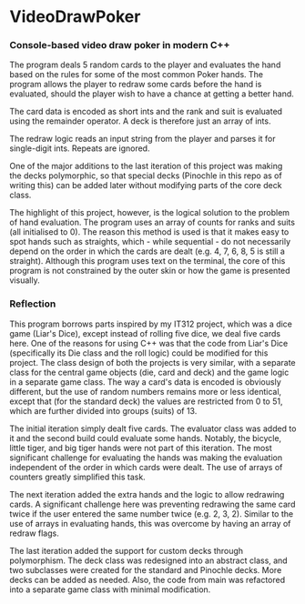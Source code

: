 # VideoDrawPoker
### Console-based video draw poker in modern C++

The program deals 5 random cards to the player and evaluates the hand based on the rules for some of the most common Poker hands. The program allows the player to redraw some cards before the hand is evaluated, should the player wish to have a chance at getting a better hand.

The card data is encoded as short ints and the rank and suit is evaluated using the remainder operator. A deck is therefore just an array of ints.

The redraw logic reads an input string from the player and parses it for single-digit ints. Repeats are ignored.

One of the major additions to the last iteration of this project was making the decks polymorphic, so that special decks (Pinochle in this repo as of writing this) can be added later without modifying parts of the core deck class.

The highlight of this project, however, is the logical solution to the problem of hand evaluation. The program uses an array of counts for ranks and suits (all initialised to 0). The reason this method is used is that it makes easy to spot hands such as straights, which - while sequential - do not necessarily depend on the order in which the cards are dealt (e.g. 4, 7, 6, 8, 5 is still a straight). Although this program uses text on the terminal, the core of this program is not constrained by the outer skin or how the game is presented visually.

### Reflection

This program borrows parts inspired by my IT312 project, which was a dice game (Liar's Dice), except instead of rolling five dice, we deal five cards here. One of the reasons for using C++ was that the code from Liar's Dice (specifically its Die class and the roll logic) could be modified for this project. The class design of both the projects is very similar, with a separate class for the central game objects (die, card and deck) and the game logic in a separate game class. The way a card's data is encoded is obviously different, but the use of random numbers remains more or less identical, except that (for the standard deck) the values are restricted from 0 to 51, which are further divided into groups (suits) of 13.

The initial iteration simply dealt five cards. The evaluator class was added to it and the second build could evaluate some hands. Notably, the bicycle, little tiger, and big tiger hands were not part of this iteration. The most significant challenge for evaluating the hands was making the evaluation independent of the order in which cards were dealt. The use of arrays of counters greatly simplified this task.

The next iteration added the extra hands and the logic to allow redrawing cards. A significant challenge here was preventing redrawing the same card twice if the user entered the same number twice (e.g. 2, 3, 2). Similar to the use of arrays in evaluating hands, this was overcome by having an array of redraw flags.

The last iteration added the support for custom decks through polymorphism. The deck class was redesigned into an abstract class, and two subclasses were created for the standard and Pinochle decks. More decks can be added as needed. Also, the code from main was refactored into a separate game class with minimal modification.
